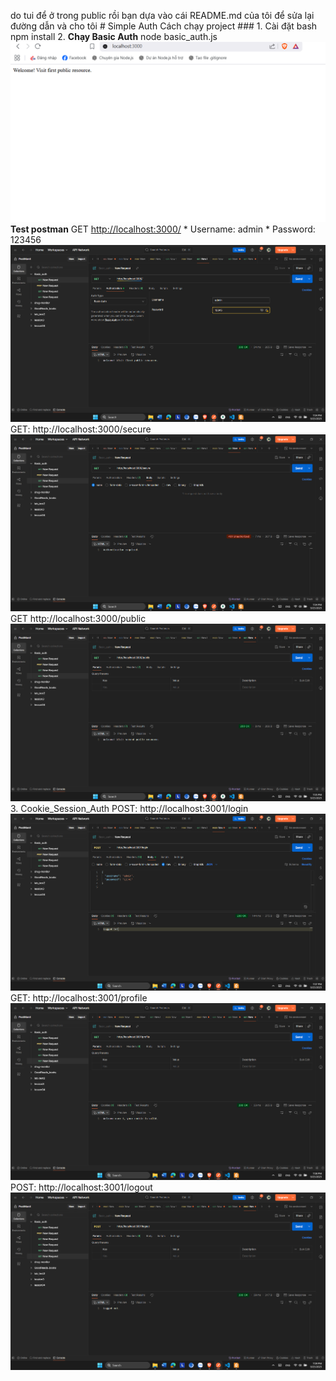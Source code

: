 do tui để ở trong public rồi bạn dựa vào cái README.md của tôi để sửa lại đường dẫn và cho tôi # Simple Auth Cách chạy project ### 1. Cài đặt
bash
npm install
2. **Chạy Basic Auth** node basic_auth.js ![1758800574409](public/image/README/1758800574409.png) **Test postman** GET [http://localhost:3000/](http://localhost:3000/) * Username: admin * Password: 123456 ![1758801883050](public/image/README/1758801883050.png) GET: http://localhost:3000/secure ![1758801901333](public/image/README/1758801901333.png) GET http://localhost:3000/public ![1758801920502](public/image/README/1758801920502.png) 3. Cookie_Session_Auth POST: http://localhost:3001/login ![1758802027960](public/image/README/1758802027960.png) GET: http://localhost:3001/profile ![1758802106704](public/image/README/1758802106704.png) POST: http://localhost:3001/logout ![1758802158323](public/image/README/1758802158323.png)
